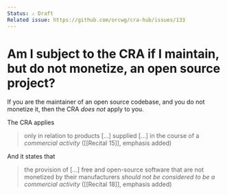 ```yaml
---
Status: ⚠️ Draft
Related issue: https://github.com/orcwg/cra-hub/issues/133
---
```


# Am I subject to the CRA if I maintain, but do not monetize, an open source project?

If you are the maintainer of an open source codebase, and you do not monetize it, then the CRA _does not_ apply to you.

The CRA applies
> only in relation to products […] supplied […] in the course of a _commercial activity_
([[Recital 15]], emphasis added)

And it states that

> the provision of […] free and open-source software that are not monetized by their manufacturers _should not be considered to be a commercial activity_
([[Recital 18]], emphasis added)

